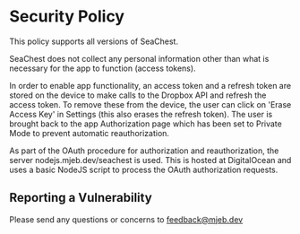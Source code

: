 # Security Policy

This policy supports all versions of SeaChest.

SeaChest does not collect any personal information other than what is necessary for the app to function (access tokens).

In order to enable app functionality, an access token and a refresh token are stored on the device to make calls to the Dropbox API and refresh the access token. To remove these from the device, the user can click on 'Erase Access Key' in Settings (this also erases the refresh token). The user is brought back to the app Authorization page which has been set to Private Mode to prevent automatic reauthorization.

As part of the OAuth procedure for authorization and reauthorization, the server nodejs.mjeb.dev/seachest is used. This is hosted at DigitalOcean and uses a basic NodeJS script to process the OAuth authorization requests.

## Reporting a Vulnerability

Please send any questions or concerns to feedback@mjeb.dev
